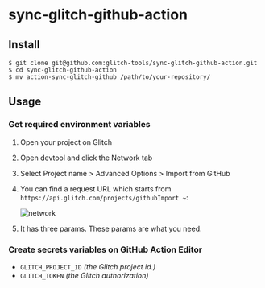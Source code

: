 # sync-glitch-github-action

## Install

```
$ git clone git@github.com:glitch-tools/sync-glitch-github-action.git
$ cd sync-glitch-github-action
$ mv action-sync-glitch-github /path/to/your-repository/
```

## Usage

### Get required environment variables

1. Open your project on Glitch
1. Open devtool and click the Network tab
1. Select Project name > Advanced Options > Import from GitHub
1. You can find a request URL which starts from `https://api.glitch.com/projects/githubImport ~`:

   ![network](https://raw.githubusercontent.com/glitch-tools/sync-glitch-cli/master/public/assets/capture.png)

1. It has three params. These params are what you need.

### Create secrets variables on GitHub Action Editor

- `GLITCH_PROJECT_ID` _(the Glitch project id.)_
- `GLITCH_TOKEN` _(the Glitch authorization)_
